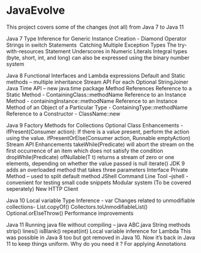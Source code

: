# JavaEvolve
This project covers some of the changes (not all) from Java 7 to Java 11

Java 7
Type Inference for Generic Instance Creation - Diamond Operator
Strings in switch Statements 
Catching Multiple Exception Types
The try-with-resources Statement
Underscores in Numeric Literals
Integral types (byte, short, int, and long) can also be expressed using the binary number system

Java 8
Functional Interfaces and Lambda expressions
Default and Static methods – multiple inheritance
Stream API
For each
Optional
StringJoiner
Java Time API – new java.time package
Method References
  Reference to a Static Method - ContainingClass::methodName
  Reference to an Instance Method - containingInstance::methodName
  Reference to an Instance Method of an Object of a Particular Type - ContainingType::methodName
  Reference to a Constructor - ClassName::new
  
Java 9
Factory Methods for Collections
Optional Class Enhancements -
  ifPresent(Consumer action): If there is a value present, perform the action using the value.
  ifPresentOrElse(Consumer action, Runnable emptyAction)
Stream API Enhancements
  takeWhile(Predicate) will abort the stream on the first occurrence of an item which does not satisfy the condition
  dropWhile(Predicate)
  ofNullable(T t) returns a stream of zero or one elements, depending on whether the value passed is null
  iterate() JDK 9 adds an overloaded method that takes three parameters
Interface Private Method – used to split default method
JShell Command Line Tool –jshell - convenient for testing small code snippets
Modular system (To be covered seperately)
New HTTP Client

Java 10
Local variable Type Inference - var
Changes related to unmodifiable collections-
  List.copyOf()
  Collectors.toUnmodifiableList()
Optional.orElseThrow()
Performance improvements

Java 11
Running java file without compiling – java ABC.java
String methods
  strip()
  lines() 
  isBlank() 
  repeat(int)
Local variable inference for Lambda
  This was possible in Java 8 too but got removed in Java 10. Now it’s back in Java 11 to keep things uniform.
  Why do you need it ? For applying Annotations




